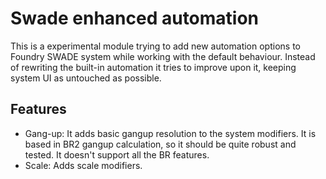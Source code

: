 # Swade enhanced automation

This is a experimental module trying to add new automation options to Foundry SWADE system while working with the default behaviour. Instead of rewriting the built-in automation it tries to improve upon it, keeping system UI as untouched as possible.

## Features

* Gang-up: It adds basic gangup resolution to the system modifiers. It is based in BR2 gangup calculation, so it should be quite robust and tested. It doesn't support all the BR features.
* Scale: Adds scale modifiers.